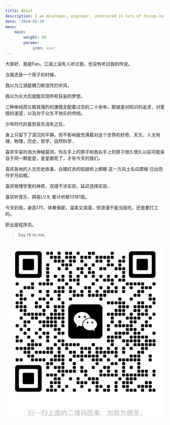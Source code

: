 ```yaml
---
title: About
description: I am developer, engineer, interested in lots of things but still often get boring.
date: '2024-02-29'
menu:
    main: 
        weight: 99
        params:
            icon: user
---
```


大家好，我是Fan。江湖上没有人听过我，也没有听过我的传说。

当我还是一个孩子的时候，

我以为江湖是横刀断浪凭栏听风，

我以为长大后就能实现所有狂妄的梦想。

三种单纯而又极其强烈的激情支配着过去的二十余年。那就是对知识的追求，对爱情的渴望，以及对于众生不快乐的怜悯。

少年时代的喜怒哀乐消失之后，

身上只留下了深沉的平静。但不影响我充满着对这个世界的好奇，天文，人文地理，物理，历史，哲学，自然科学..

喜欢宇宙的浩大神秘莫测，你左手上的原子和我右手上的原子很久很久以前可能来自于同一颗星星，星星都死了，才有今天的我们。

喜欢各地的人文历史故事，白裙红衣的姑娘桥上婀娜 这一方风土名曰摩梭 日出而作岁月如梭。

喜欢物理学里的神奇，双缝干涉实验，延迟选择实验…

喜欢听音乐，网易LV.9, 累计听歌13181首。

今天的我，身高175，体重保密，温柔又浪漫，但浪漫不能当饭吃，还是要打工的。

职业是程序员。

> Say Hi to me.

![wechat.png](wechat.png)

